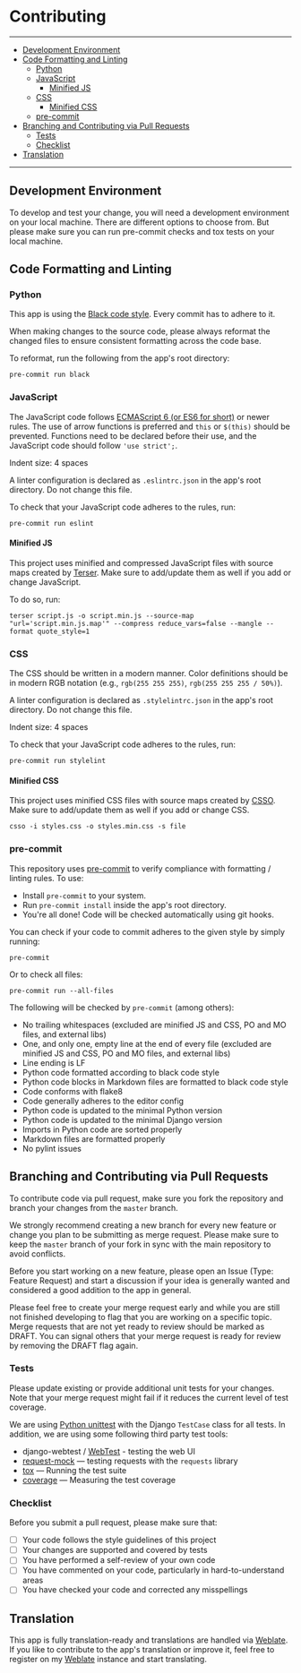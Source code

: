# Contributing<a name="contributing"></a>

______________________________________________________________________

<!-- mdformat-toc start --slug=github --maxlevel=6 --minlevel=2 -->

- [Development Environment](#development-environment)
- [Code Formatting and Linting](#code-formatting-and-linting)
  - [Python](#python)
  - [JavaScript](#javascript)
    - [Minified JS](#minified-js)
  - [CSS](#css)
    - [Minified CSS](#minified-css)
  - [pre-commit](#pre-commit)
- [Branching and Contributing via Pull Requests](#branching-and-contributing-via-pull-requests)
  - [Tests](#tests)
  - [Checklist](#checklist)
- [Translation](#translation)

<!-- mdformat-toc end -->

______________________________________________________________________

## Development Environment<a name="development-environment"></a>

To develop and test your change, you will need a development environment on your
local machine. There are different options to choose from. But please make sure
you can run pre-commit checks and tox tests on your local machine.


## Code Formatting and Linting<a name="code-formatting-and-linting"></a>

### Python<a name="python"></a>

This app is using the [Black code style]. Every commit has to adhere to it.

When making changes to the source code, please always reformat the changed files
to ensure consistent formatting across the code base.

To reformat, run the following from the app's root directory:

```shell
pre-commit run black
```

### JavaScript<a name="javascript"></a>

The JavaScript code follows [ECMAScript 6 (or ES6 for short)][ecmascript 6] or newer
rules. The use of arrow functions is preferred and `this` or `$(this)` should be
prevented. Functions need to be declared before their use, and the JavaScript code
should follow `'use strict';`.

Indent size: 4 spaces

A linter configuration is declared as `.eslintrc.json` in the app's root directory.
Do not change this file.

To check that your JavaScript code adheres to the rules, run:

```shell
pre-commit run eslint
```

#### Minified JS<a name="minified-js"></a>

This project uses minified and compressed JavaScript files with source maps created by
[Terser]. Make sure to add/update them as well if you add or change JavaScript.

To do so, run:

```shell
terser script.js -o script.min.js --source-map "url='script.min.js.map'" --compress reduce_vars=false --mangle --format quote_style=1
```

### CSS<a name="css"></a>

The CSS should be written in a modern manner. Color definitions should be in
modern RGB notation (e.g., `rgb(255 255 255)`, `rgb(255 255 255 / 50%)`).

A linter configuration is declared as `.stylelintrc.json` in the app's root
directory. Do not change this file.

Indent size: 4 spaces

To check that your JavaScript code adheres to the rules, run:

```shell
pre-commit run stylelint
```

#### Minified CSS<a name="minified-css"></a>

This project uses minified CSS files with source maps created by [CSSO]. Make sure
to add/update them as well if you add or change CSS.

```shell
csso -i styles.css -o styles.min.css -s file
```

### pre-commit<a name="pre-commit"></a>

This repository uses [pre-commit] to verify compliance with formatting / linting rules.
To use:

- Install `pre-commit` to your system.
- Run `pre-commit install` inside the app's root directory.
- You're all done! Code will be checked automatically using git hooks.

You can check if your code to commit adheres to the given style by simply running:

```shell script
pre-commit
```

Or to check all files:

```shell script
pre-commit run --all-files
```

The following will be checked by `pre-commit` (among others):

- No trailing whitespaces (excluded are minified JS and CSS, PO and MO files, and
  external libs)
- One, and only one, empty line at the end of every file (excluded are minified JS
  and CSS, PO and MO files, and external libs)
- Line ending is LF
- Python code formatted according to black code style
- Python code blocks in Markdown files are formatted to black code style
- Code conforms with flake8
- Code generally adheres to the editor config
- Python code is updated to the minimal Python version
- Python code is updated to the minimal Django version
- Imports in Python code are sorted properly
- Markdown files are formatted properly
- No pylint issues

## Branching and Contributing via Pull Requests<a name="branching-and-contributing-via-pull-requests"></a>

To contribute code via pull request, make sure you fork the repository and branch your
changes from the `master` branch.

We strongly recommend creating a new branch for every new feature or change you
plan to be submitting as merge request. Please make sure to keep the `master` branch of
your fork in sync with the main repository to avoid conflicts.

Before you start working on a new feature, please open an Issue (Type: Feature
Request) and start a discussion if your idea is generally wanted and considered a
good addition to the app in general.

Please feel free to create your merge request early and while you are still not
finished developing to flag that you are working on a specific topic. Merge requests
that are not yet ready to review should be marked as DRAFT. You can signal others
that your merge request is ready for review by removing the DRAFT flag again.

### Tests<a name="tests"></a>

Please update existing or provide additional unit tests for your changes. Note that
your merge request might fail if it reduces the current level of test coverage.

We are using [Python unittest] with the Django `TestCase` class for all tests. In
addition, we are using some following third party test tools:

- django-webtest / [WebTest] - testing the web UI
- [request-mock] — testing requests with the `requests` library
- [tox] — Running the test suite
- [coverage] — Measuring the test coverage

### Checklist<a name="checklist"></a>

Before you submit a pull request, please make sure that:

- [ ] Your code follows the style guidelines of this project
- [ ] Your changes are supported and covered by tests
- [ ] You have performed a self-review of your own code
- [ ] You have commented on your code, particularly in hard-to-understand areas
- [ ] You have checked your code and corrected any misspellings

## Translation<a name="translation"></a>

This app is fully translation-ready and translations are handled via [Weblate]. If
you like to contribute to the app's translation or improve it, feel free to
register on my [Weblate] instance and start translating.

<!-- Links -->

[aa guide for setting up a dev environment]: https://allianceauth.readthedocs.io/en/latest/development/dev_setup/aa-dev-setup-wsl-vsc-v2.html "AA Guide for Setting up a Dev Environment"
[black code style]: https://black.readthedocs.io/en/latest/l "Black Code Style"
[coverage]: https://coverage.readthedocs.io/en/latest/ "coverage"
[csso]: https://github.com/css/csso "CSSO (CSS Optimizer)"
[ecmascript 6]: https://www.w3schools.com/js/js_es6.asp "JavaScript ECMAScript 6"
[pre-commit]: https://github.com/pre-commit/pre-commit "pre-commit"
[python unittest]: https://docs.python.org/3/library/unittest.html "Python Unittests"
[request-mock]: https://requests-mock.readthedocs.io/en/latest/ "request-mock"
[terser]: https://github.com/terser/terser "Terser"
[tox]: https://tox.wiki/en/latest/ "tox"
[weblate]: https://weblate.ppfeufer.de/ "Weblate"
[webtest]: https://docs.pylonsproject.org/projects/webtest/en/latest/ "Webtest"
